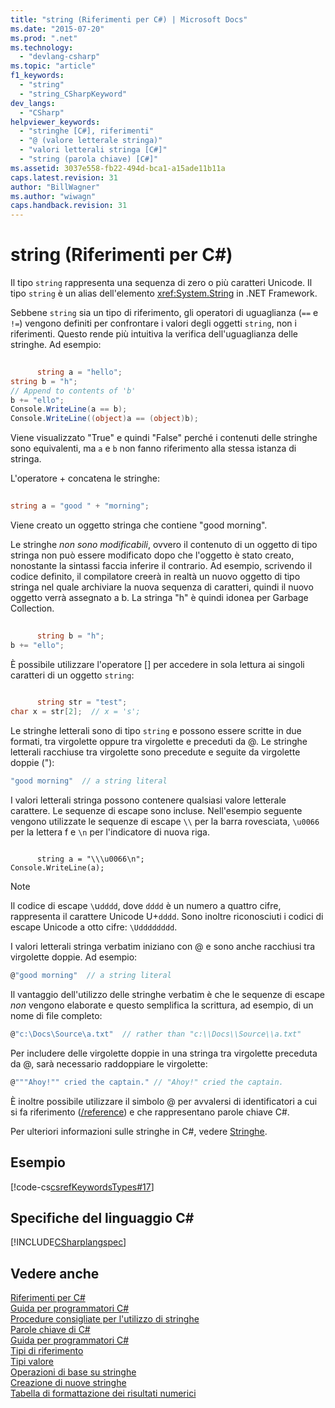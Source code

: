 ```yaml
---
title: "string (Riferimenti per C#) | Microsoft Docs"
ms.date: "2015-07-20"
ms.prod: ".net"
ms.technology: 
  - "devlang-csharp"
ms.topic: "article"
f1_keywords: 
  - "string"
  - "string_CSharpKeyword"
dev_langs: 
  - "CSharp"
helpviewer_keywords: 
  - "stringhe [C#], riferimenti"
  - "@ (valore letterale stringa)"
  - "valori letterali stringa [C#]"
  - "string (parola chiave) [C#]"
ms.assetid: 3037e558-fb22-494d-bca1-a15ade11b11a
caps.latest.revision: 31
author: "BillWagner"
ms.author: "wiwagn"
caps.handback.revision: 31
---
```

# string (Riferimenti per C#)
Il tipo `string` rappresenta una sequenza di zero o più caratteri Unicode.  Il tipo `string` è un alias dell'elemento <xref:System.String> in .NET Framework.  
  
 Sebbene `string` sia un tipo di riferimento, gli operatori di uguaglianza \(`==` e `!=`\) vengono definiti per confrontare i valori degli oggetti `string`, non i riferimenti.  Questo rende più intuitiva la verifica dell'uguaglianza delle stringhe.  Ad esempio:  
  
```c#  
  
      string a = "hello";  
string b = "h";  
// Append to contents of 'b'  
b += "ello";  
Console.WriteLine(a == b);  
Console.WriteLine((object)a == (object)b);  
```  
  
 Viene visualizzato "True" e quindi "False" perché i contenuti delle stringhe sono equivalenti, ma `a` e `b` non fanno riferimento alla stessa istanza di stringa.  
  
 L'operatore \+ concatena le stringhe:  
  
```c#  
  
string a = "good " + "morning";  
```  
  
 Viene creato un oggetto stringa che contiene "good morning".  
  
 Le stringhe *non sono modificabili*, ovvero il contenuto di un oggetto di tipo stringa non può essere modificato dopo che l'oggetto è stato creato, nonostante la sintassi faccia inferire il contrario.  Ad esempio, scrivendo il codice definito, il compilatore creerà in realtà un nuovo oggetto di tipo stringa nel quale archiviare la nuova sequenza di caratteri, quindi il nuovo oggetto verrà assegnato a b.  La stringa "h" è quindi idonea per Garbage Collection.  
  
```c#  
  
      string b = "h";  
b += "ello";  
```  
  
 È possibile utilizzare l'operatore \[\] per accedere in sola lettura ai singoli caratteri di un oggetto `string`:  
  
```c#  
  
      string str = "test";  
char x = str[2];  // x = 's';  
```  
  
 Le stringhe letterali sono di tipo `string` e possono essere scritte in due formati, tra virgolette oppure tra virgolette e preceduti da @.  Le stringhe letterali racchiuse tra virgolette sono precedute e seguite da virgolette doppie \("\):  
  
```c#  
"good morning"  // a string literal  
```  
  
 I valori letterali stringa possono contenere qualsiasi valore letterale carattere.  Le sequenze di escape sono incluse.  Nell'esempio seguente vengono utilizzate le sequenze di escape `\\` per la barra rovesciata, `\u0066` per la lettera f e `\n` per l'indicatore di nuova riga.  
  
```  
  
      string a = "\\\u0066\n";  
Console.WriteLine(a);  
```  
  
> [!NOTE]
>  Il codice di escape `\`u`dddd`, dove `dddd` è un numero a quattro cifre, rappresenta il carattere Unicode U\+`dddd`.  Sono inoltre riconosciuti i codici di escape Unicode a otto cifre: `\Udddddddd`.  
  
 I valori letterali stringa verbatim iniziano con @ e sono anche racchiusi tra virgolette doppie.  Ad esempio:  
  
```c#  
@"good morning"  // a string literal  
```  
  
 Il vantaggio dell'utilizzo delle stringhe verbatim è che le sequenze di escape *non* vengono elaborate e questo semplifica la scrittura, ad esempio, di un nome di file completo:  
  
```c#  
@"c:\Docs\Source\a.txt"  // rather than "c:\\Docs\\Source\\a.txt"  
```  
  
 Per includere delle virgolette doppie in una stringa tra virgolette preceduta da @, sarà necessario raddoppiare le virgolette:  
  
```c#  
@"""Ahoy!"" cried the captain." // "Ahoy!" cried the captain.  
```  
  
 È inoltre possibile utilizzare il simbolo @ per avvalersi di identificatori a cui si fa riferimento \([\/reference](../../../csharp/language-reference/compiler-options/reference-compiler-option.md)\) e che rappresentano parole chiave C\#.  
  
 Per ulteriori informazioni sulle stringhe in C\#, vedere [Stringhe](../../../csharp/programming-guide/strings/index.md).  
  
## Esempio  
 [!code-cs[csrefKeywordsTypes#17](../../../csharp/language-reference/keywords/codesnippet/csharp/string_1.cs)]  
  
## Specifiche del linguaggio C\#  
 [!INCLUDE[CSharplangspec](../../../csharp/language-reference/keywords/includes/csharplangspec-md.md)]  
  
## Vedere anche  
 [Riferimenti per C\#](../../../csharp/language-reference/index.md)   
 [Guida per programmatori C\#](../../../csharp/programming-guide/index.md)   
 [Procedure consigliate per l'utilizzo di stringhe](../Topic/Best%20Practices%20for%20Using%20Strings%20in%20the%20.NET%20Framework.md)   
 [Parole chiave di C\#](../../../csharp/language-reference/keywords/index.md)   
 [Guida per programmatori C\#](../../../csharp/programming-guide/index.md)   
 [Tipi di riferimento](../../../csharp/language-reference/keywords/reference-types.md)   
 [Tipi valore](../../../csharp/language-reference/keywords/value-types.md)   
 [Operazioni di base su stringhe](../Topic/Basic%20String%20Operations%20in%20the%20.NET%20Framework.md)   
 [Creazione di nuove stringhe](../Topic/Creating%20New%20Strings%20in%20the%20.NET%20Framework.md)   
 [Tabella di formattazione dei risultati numerici](../../../csharp/language-reference/keywords/formatting-numeric-results-table.md)